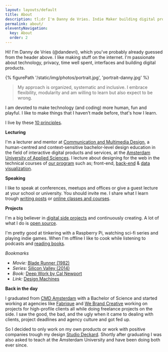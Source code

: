 ```yaml
---
layout: layouts/default
title: About
description: tl;dr I'm Danny de Vries. Indie Maker building digital products for the web and lecturer at CMD Amsterdam.
permalink: about/
eleventyNavigation:
  key: About
  order: 2
---
```


Hi! I'm Danny de Vries (@dandevri), which you've probably already guessed from the header above. I like making stuff on the internet. I'm passionate about technology, privacy, time well spent, interfaces and building digital products. 

{% figurePath '/static/img/photos/portrait.jpg', 'portrait-danny.jpg' %}

> My approach is organized, systematic and inclusive. I embrace flexibility, modularity and am willing to learn but also expect to be wrong.

I am devoted to make technology (and coding) more human, fun and playful. I like to make things that I haven’t made before, that's how I learn.

I live by these [10 principles](/principles).


**Lecturing**

I'm a lecturer and mentor at [Communication and Multimedia Design][cmd], a human-centred and context-sensitive bachelor-level design education in the field of interactive digital products and services, at the [Amsterdam University of Applied Sciences][auas]. I lecture about designing for the web in the technical courses of [our program][bt] such as; front-end, [back-end][be] & [data visualization][tt]. 

**Speaking**

I like to speak at conferences, meetups and offices or give a guest lecture at your school or university. You should invite me. I share what I learn trough [writing posts][writing] or [online classes and courses][teaching].

**Projects**

I'm a big believer in [digital side projects][projects] and continuously creating. A lot of what I do is [open source][os].

I'm pretty good at tinkering with a Raspberry Pi, watching sci-fi series and playing indie games. When I'm offline I like to cook while listening to podcasts and [reading books][books].

*Bookmarks*
* *Movie:* [Blade Runner (1982)][blade]
* *Series:* [Silicon Valley (2014)][valley]
* *Book:* [Deep Work by Cal Newport][deep]
* *Link:* [Design Machines][machines]


**Back in the day**

I graduated from [CMD Amsterdam][cmd] with a Bachelor of Science and started working at agencies like [Fabrique][fabrique] and [We Brand Creative][wbrnd] working on projects for high-profile clients all while doing freelance projects on the side. I saw the good, the bad, and the ugly when it came to dealing with clients, project deadlines and agency culture and got fed up.

So I decided to only work on my own products or work with positive companies trough my design [Studio Deckard][deckard]. Shortly after graduating I was also asked to teach at the Amsterdam University and have been doing both ever since.

[cmd]: https://www.cmd-amsterdam.nl/english/
[auas]: https://www.amsterdamuas.com/
[bt]: https://github.com/cmda-bt
[be]: https://github.com/cmda-bt/be-course-18-19
[tt]: https://github.com/cmda-tt
[projects]: /projects
[os]: https://github.com/dandevri
[writing]: /writing
[teaching]: /teaching
[speak]: /speaking
[books]: https://www.goodreads.com/user/show/82448855-danny-de-vries
[fabrique]: https://www.fabrique.com/
[wbrnd]: https://www.webrandcreative.nl/
[deckard]: https:/www.deckard.digital

[blade]: https://www.imdb.com/title/tt0083658/
[machines]: https://louderthanten.com/coax/design-machines:
[deep]: www.calnewport.com/books/deep-work/
[valley]: https://www.imdb.com/title/tt2575988/
